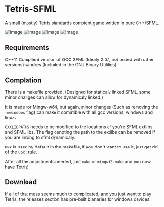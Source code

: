 # Tetris-SFML

A small (mostly) Tetris standards compient game written in pure C++/SFML.

![image](https://user-images.githubusercontent.com/79599920/165860384-14f1bd21-16b6-4bf5-bf35-4bbe908267ea.png)
![image](https://user-images.githubusercontent.com/79599920/165860472-f6809e72-ae90-454e-9ed8-5f57baf8d52c.png)
![image](https://user-images.githubusercontent.com/79599920/165860554-0c35bd3b-ffd1-4915-895d-d75a37c50975.png)
![image](https://user-images.githubusercontent.com/79599920/165860571-ec3ab926-df15-4c33-a07b-c69cb29ce04a.png)

## Requirements

C++11 Complient version of GCC
SFML (Idealy 2.5.1, not tested with other versions)
windres (Included in the GNU Binary Utilities)

## Complation

There is a makefile provided. (Designed for staticaly linked SFML, some minor changes can allow for dynamicaly linked.)

It is made for Mingw-w64, but again, minor changes (Such as removing the ```-mwindows``` flag) can make it comatible with all gcc versions, windows and linux.

```CXXLIBPATHS``` needs to be modified to the locations of you're SFML extlibs and SFML libs. The flag denoting the path to the extlibs can be removed if you are linking to sfml dynamicaly.

```UPX``` is used by default in the makefile, if you don't want to use it, just get rid of the ```upx:``` rule.

After all the adjustments needed, just ```make``` or ```mingw32-make``` and you now have Tetris!

## Download

If all of that mess seems much to complicated, and you just want to play Tetris, the releases section has pre-built bianaries for windows devices.

